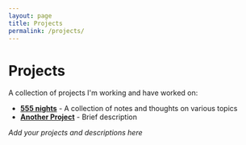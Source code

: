 ```yaml
---
layout: page
title: Projects
permalink: /projects/
---
```


# Projects

A collection of projects I'm working and have worked on:

- **[555 nights](/555)** - A collection of notes and thoughts on various topics
- **[Another Project](link)** - Brief description

_Add your projects and descriptions here_

